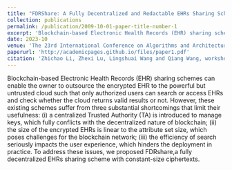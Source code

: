 ```yaml
---
title: "FDRShare: A Fully Decentralized and Redactable EHRs Sharing Scheme with Constant-Size Ciphertexts"
collection: publications
permalink: /publication/2009-10-01-paper-title-number-1
excerpt: 'Blockchain-based Electronic Health Records (EHR) sharing schemes can enable the owner to outsource the encrypted EHR to the powerful but untrusted cloud such that only authorized users can search or access EHRs and check whether the cloud returns valid results or not. However, these existing schemes suffer from three substantial shortcomings that limit their usefulness: (i) a centralized Trusted Authority (TA) is introduced to manage keys, which fully conflicts with the decentralized nature of blockchain; (ii) the size of the encrypted EHRs is linear to the attribute set size, which poses challenges for the blockchain network; (iii) the efficiency of search seriously impacts the user experience, which hinders the deployment in practice. To address these issues, we proposed FDRshare,a fully decentralized EHRs sharing scheme with constant-size ciphertexts.'
date: 2023-10
venue: 'The 23rd International Conference on Algorithms and Architectures for Parallel Processing(Workshop)'
paperurl: 'http://academicpages.github.io/files/paper1.pdf'
citation: 'Zhichao Li, Zhexi Lu, Lingshuai Wang and Qiang Wang, workshop on ICA3PP 2023'
---
```


Blockchain-based Electronic Health Records (EHR) sharing schemes can enable the owner to outsource the encrypted EHR to the powerful but untrusted cloud such that only authorized users can search or access EHRs and check whether the cloud returns valid results or not. However, these existing schemes suffer from three substantial shortcomings that limit their usefulness: (i) a centralized Trusted Authority (TA) is introduced to manage keys, which fully conflicts with the decentralized nature of blockchain; (ii) the size of the encrypted EHRs is linear to the attribute set size, which poses challenges for the blockchain network; (iii) the efficiency of search seriously impacts the user experience, which hinders the deployment in practice. To address these issues, we proposed FDRshare,a fully decentralized EHRs sharing scheme with constant-size ciphertexts.
